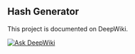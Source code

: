 ## Hash Generator

This project is documented on DeepWiki.

[![Ask DeepWiki](https://deepwiki.com/badge.svg)](https://deepwiki.com/anpa6841/hash-generator)
